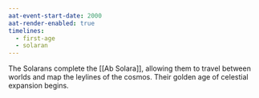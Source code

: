 ```yaml
---
aat-event-start-date: 2000
aat-render-enabled: true
timelines:
  - first-age
  - solaran
---
```


The Solarans complete the [[Ab Solara]], allowing them to travel between worlds and map the leylines of the cosmos. Their golden age of celestial expansion begins.
